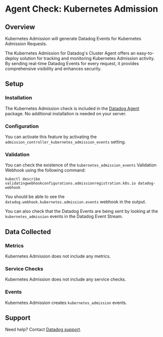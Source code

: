 # Agent Check: Kubernetes Admission

## Overview

Kubernetes Admission will generate Datadog Events for Kubernetes Admission Requests.

The Kubernetes Admission for Datadog's Cluster Agent offers an easy-to-deploy solution for tracking and monitoring Kubernetes Admission activity.
By sending real-time Datadog Events for every request, it provides comprehensive visibility and enhances security.

## Setup

### Installation

The Kubernetes Admission check is included in the [Datadog Agent][1] package.
No additional installation is needed on your server.

### Configuration

You can activate this feature by activating the `admission_controller_kubernetes_admission_events` setting.

### Validation

You can check the existence of the `kubernetes_admission_events` Validation Webhook using the following command:

```shell
kubectl describe validatingwebhookconfigurations.admissionregistration.k8s.io datadog-webhook
```

You should be able to see the `datadog.webhook.kubernetes.admission.events` webhook in the output.

You can also check that the Datadog Events are being sent by looking at the `kubernetes_admission` events in the Datadog Event Stream.

## Data Collected

### Metrics

Kubernetes Admission does not include any metrics.

### Service Checks

Kubernetes Admission does not include any service checks.

### Events

Kubernetes Admission creates `kubernetes_admission` events.

## Support

Need help? Contact [Datadog support][2].

[1]: https://app.datadoghq.com/account/settings/agent/latest
[2]: https://docs.datadoghq.com/help/

